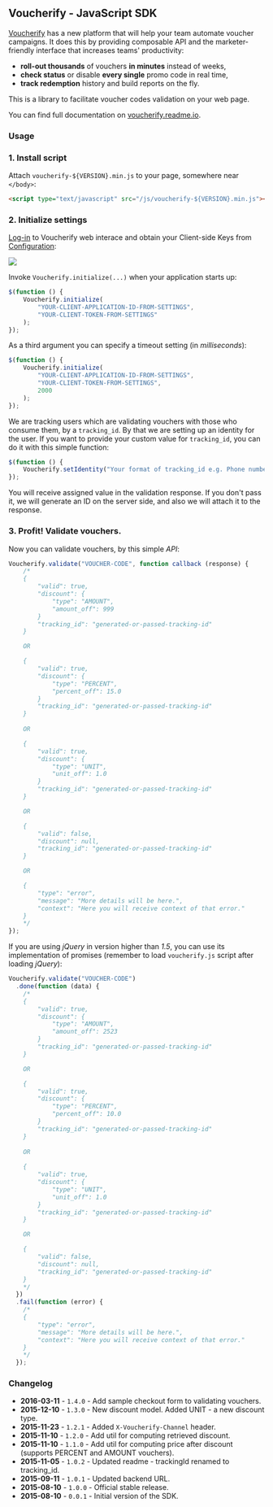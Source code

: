 ## Voucherify - JavaScript SDK

[Voucherify](http://voucherify.io?utm_source=inbound&utm_medium=github&utm_campaign=voucherify-js) has a new platform that will help your team automate voucher campaigns. It does this by providing composable API and the marketer-friendly interface that increases teams' productivity:

- **roll-out thousands** of vouchers **in minutes** instead of weeks,
- **check status** or disable **every single** promo code in real time, 
- **track redemption** history and build reports on the fly.

This is a library to facilitate voucher codes validation on your web page.

You can find full documentation on [voucherify.readme.io](https://voucherify.readme.io).

### Usage

### 1. Install script

Attach `voucherify-${VERSION}.min.js` to your page, somewhere near `</body>`:

```html
<script type="text/javascript" src="/js/voucherify-${VERSION}.min.js"></script>
```

### 2. Initialize settings

[Log-in](http://app.voucherify.io/#/login) to Voucherify web interace and obtain your Client-side Keys from [Configuration](https://app.voucherify.io/#/app/configuration):

![](https://www.filepicker.io/api/file/uOLcUZuSwaJFgIOvBpJA)

Invoke `Voucherify.initialize(...)` when your application starts up:

```javascript
$(function () {
    Voucherify.initialize(
        "YOUR-CLIENT-APPLICATION-ID-FROM-SETTINGS",
        "YOUR-CLIENT-TOKEN-FROM-SETTINGS"
    );
});
```

As a third argument you can specify a timeout setting (in *milliseconds*):

```javascript
$(function () {
    Voucherify.initialize(
        "YOUR-CLIENT-APPLICATION-ID-FROM-SETTINGS",
        "YOUR-CLIENT-TOKEN-FROM-SETTINGS",
        2000
    );
});
```

We are tracking users which are validating vouchers with those who consume them, by a `tracking_id`. By that we are setting up an identity for the user. If you want to provide your custom value for `tracking_id`, you can do it with this simple function:

```javascript
$(function () {
    Voucherify.setIdentity("Your format of tracking_id e.g. Phone number or Email address.");
});
```

You will receive assigned value in the validation response. If you don't pass it, we will generate an ID on the server side, and also we will attach it to the response.

### 3. Profit! Validate vouchers.

Now you can validate vouchers, by this simple *API*:

```javascript
Voucherify.validate("VOUCHER-CODE", function callback (response) {
    /*
    {
        "valid": true,
        "discount": {
            "type": "AMOUNT",
            "amount_off": 999
        }
        "tracking_id": "generated-or-passed-tracking-id"
    }

    OR

    {
        "valid": true,
        "discount": {
            "type": "PERCENT",
            "percent_off": 15.0
        }
        "tracking_id": "generated-or-passed-tracking-id"
    }
    
    OR

    {
        "valid": true,
        "discount": {
            "type": "UNIT",
            "unit_off": 1.0
        }
        "tracking_id": "generated-or-passed-tracking-id"
    }

    OR

    {
        "valid": false,
        "discount": null,
        "tracking_id": "generated-or-passed-tracking-id"
    }

    OR

    {
        "type": "error",
        "message": "More details will be here.",
        "context": "Here you will receive context of that error."
    }
    */
});
```

If you are using *jQuery* in version higher than *1.5*, you can use its implementation of promises (remember to load `voucherify.js` script after loading *jQuery*):

```javascript
Voucherify.validate("VOUCHER-CODE")
  .done(function (data) {
    /*
    {
        "valid": true,
        "discount": {
            "type": "AMOUNT",
            "amount_off": 2523
        }
        "tracking_id": "generated-or-passed-tracking-id"
    }

    OR

    {
        "valid": true,
        "discount": {
            "type": "PERCENT",
            "percent_off": 10.0
        }
        "tracking_id": "generated-or-passed-tracking-id"
    }
    
    OR
    
    {
        "valid": true,
        "discount": {
            "type": "UNIT",
            "unit_off": 1.0
        }
        "tracking_id": "generated-or-passed-tracking-id"
    }

    OR

    {
        "valid": false,
        "discount": null,
        "tracking_id": "generated-or-passed-tracking-id"
    }
    */
  })
  .fail(function (error) {
    /*
    {
        "type": "error",
        "message": "More details will be here.",
        "context": "Here you will receive context of that error."
    }
    */
  });
```

### Changelog

- **2016-03-11** - `1.4.0` - Add sample checkout form to validating vouchers.
- **2015-12-10** - `1.3.0` - New discount model. Added UNIT - a new discount type.
- **2015-11-23** - `1.2.1` - Added `X-Voucherify-Channel` header.
- **2015-11-10** - `1.2.0` - Add util for computing retrieved discount.
- **2015-11-10** - `1.1.0` - Add util for computing price after discount (supports PERCENT and AMOUNT vouchers).
- **2015-11-05** - `1.0.2` - Updated readme - trackingId renamed to tracking_id.
- **2015-09-11** - `1.0.1` - Updated backend URL.
- **2015-08-10** - `1.0.0` - Official stable release.
- **2015-08-10** - `0.0.1` - Initial version of the SDK.

